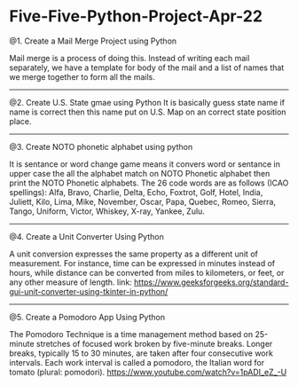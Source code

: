 # Five-Five-Python-Project-Apr-22

@1. Create a Mail Merge Project using Python

Mail merge is a process of doing this. Instead of writing each mail separately, we have a template for body of the mail and a list of names that we merge together to form all the mails.

<hr>
@2. Create U.S. State gmae using Python   
It is basically guess state name if name is correct then this name put on U.S. Map on an correct state position place.
 
 <hr>
@3. Create NOTO phonetic alphabet using python

It is sentance or word change game means it convers word or sentance in upper case the all the alphabet match on NOTO Phonetic alphabet then print the NOTO Phonetic alphabets. 
 The 26 code words are as follows (ICAO spellings): Alfa, Bravo, Charlie, Delta, Echo, Foxtrot, Golf, Hotel, India, Juliett, Kilo, Lima, Mike, November, Oscar, Papa, Quebec, Romeo, Sierra, Tango, Uniform, Victor, Whiskey, X-ray, Yankee, Zulu.
 
 <hr>
 @4. Create a Unit Converter Using Python

A unit conversion expresses the same property as a different unit of measurement. For instance, time can be expressed in minutes instead of hours, while distance can be converted from miles to kilometers, or feet, or any other measure of length.
  link: https://www.geeksforgeeks.org/standard-gui-unit-converter-using-tkinter-in-python/
  <hr>
@5. Create a Pomodoro App Using Python

The Pomodoro Technique is a time management method based on 25-minute stretches of focused work broken by five-minute breaks. Longer breaks, typically 15 to 30 minutes, are taken after four consecutive work intervals. Each work interval is called a pomodoro, the Italian word for tomato (plural: pomodori).
 https://www.youtube.com/watch?v=1pADI_eZ_-U
 
 
